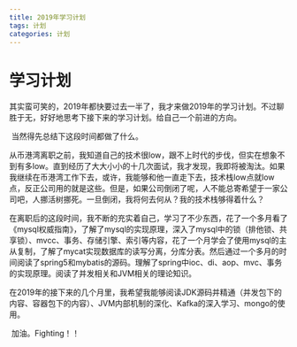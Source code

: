 ```yaml
---
title: 2019年学习计划
tags: 计划
categories: 计划
---
```




# 学习计划

​	其实蛮可笑的，2019年都快要过去一半了，我才来做2019年的学习计划。不过聊胜于无，好好地思考下接下来的学习计划。给自己一个前进的方向。

​	当然得先总结下这段时间都做了什么。

​	从币港湾离职之前，我知道自己的技术很low，跟不上时代的步伐，但实在想象不到有多low。直到经历了大大小小的十几次面试，我才发现，我即将被淘汰。如果我继续在币港湾工作下去，或许，我能够和他一直走下去，技术栈low点就low点，反正公司用的就是这些。但是，如果公司倒闭了呢，人不能总寄希望于一家公司吧，人挪活树挪死。一旦倒闭，我将何去何从？我的技术栈够得着什么？

​	在离职后的这段时间，我不断的充实着自己，学习了不少东西，花了一个多月看了《mysql权威指南》，了解了mysql的实现原理，深入了mysql中的锁（排他锁、共享锁）、mvcc、事务、存储引擎、索引等内容，花了一个月学会了使用mysql的主从复制，了解了mycat实现数据库的读写分离，分库分表。然后通过一个多月的时间阅读了spring5和mybatis的源码。理解了spring中ioc、di、aop、mvc、事务的实现原理。阅读了并发相关和JVM相关的理论知识。

​	在2019年的接下来的几个月里，我希望我能够阅读JDK源码并精通（并发包下的内容、容器包下的内容）、JVM内部机制的深化、Kafka的深入学习、mongo的使用。

​	加油。Fighting！！